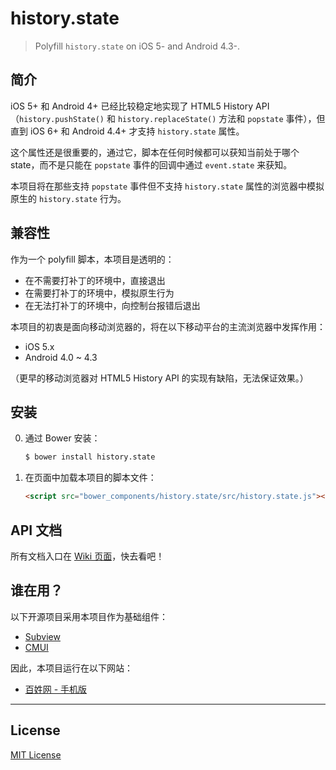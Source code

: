 # history.state

> Polyfill `history.state` on iOS 5- and Android 4.3-.

## 简介

iOS 5+ 和 Android 4+ 已经比较稳定地实现了 HTML5 History API（`history.pushState()` 和 `history.replaceState()` 方法和 `popstate` 事件），但直到 iOS 6+ 和 Android 4.4+ 才支持 `history.state` 属性。

这个属性还是很重要的，通过它，脚本在任何时候都可以获知当前处于哪个 state，而不是只能在 `popstate` 事件的回调中通过 `event.state` 来获知。

本项目将在那些支持 `popstate` 事件但不支持 `history.state` 属性的浏览器中模拟原生的 `history.state` 行为。

## 兼容性

作为一个 polyfill 脚本，本项目是透明的：

* 在不需要打补丁的环境中，直接退出
* 在需要打补丁的环境中，模拟原生行为
* 在无法打补丁的环境中，向控制台报错后退出

本项目的初衷是面向移动浏览器的，将在以下移动平台的主流浏览器中发挥作用：

* iOS 5.x
* Android 4.0 ~ 4.3

（更早的移动浏览器对 HTML5 History API 的实现有缺陷，无法保证效果。）

## 安装

0. 通过 Bower 安装：

	```sh
	$ bower install history.state
	```

0. 在页面中加载本项目的脚本文件：

	```html
	<script src="bower_components/history.state/src/history.state.js"></script>
	```

## API 文档

所有文档入口在 [Wiki 页面](https://github.com/cssmagic/history.state/wiki)，快去看吧！

## 谁在用？

以下开源项目采用本项目作为基础组件：

* [Subview](https://github.com/cssmagic/subview)
* [CMUI](https://github.com/CMUI/CMUI)

因此，本项目运行在以下网站：

* [百姓网 - 手机版](http://m.baixing.com/)

***

## License

[MIT License](http://www.opensource.org/licenses/mit-license.php)
